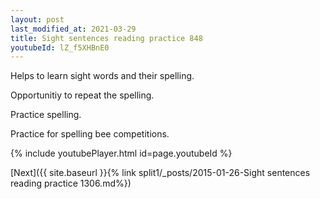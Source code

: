 ```yaml
---
layout: post
last_modified_at: 2021-03-29
title: Sight sentences reading practice 848
youtubeId: lZ_f5XHBnE0
---
```

 
 
Helps to learn sight words and their spelling.

Opportunitiy to repeat the spelling. 

Practice spelling. 
 
Practice for spelling bee competitions. 
 
{% include youtubePlayer.html id=page.youtubeId %}
 
 

[Next]({{ site.baseurl }}{% link  split1/_posts/2015-01-26-Sight sentences reading practice 1306.md%})
 
